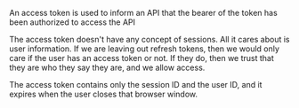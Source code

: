 
An access token is used to inform an API that the bearer of the token has been authorized to access the API

The access token doesn't have any concept of sessions. All it cares about is user information. If we are leaving out refresh tokens, then we would only care if the user has an access token or not. If they do, then we trust that they are who they say they are, and we allow access.

The access token contains only the session ID and the user ID, and it expires when the user closes that browser window.
